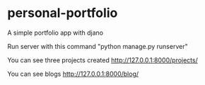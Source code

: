 # personal-portfolio
A simple portfolio app with djano

Run server with this command
"python manage.py runserver"

You can see three projects created
http://127.0.0.1:8000/projects/

You can see blogs
http://127.0.0.1:8000/blog/
